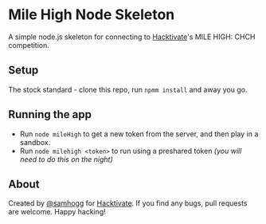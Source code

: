 # Mile High Node Skeleton

A simple node.js skeleton for connecting to [Hacktivate](http://hacktivate.me)'s MILE HIGH: CHCH competition.

## Setup

The stock standard - clone this repo, run `npmm install` and away you go.

## Running the app

* Run `node mileHigh` to get a new token from the server, and then play in a sandbox.
* Run `node milehigh <token>` to run using a preshared token *(you will need to do this on the night)*

## About

Created by [@samhogg](http://samhogg.com) for [Hacktivate](http://hacktivate.me).
If you find any bugs, pull requests are welcome.
Happy hacking!